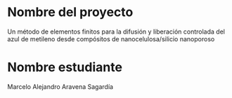 # Nombre del proyecto
Un método de elementos finitos para la difusión y liberación controlada del azul de metileno desde compósitos de nanocelulosa/silicio nanoporoso

# Nombre estudiante
Marcelo Alejandro Aravena Sagardía
